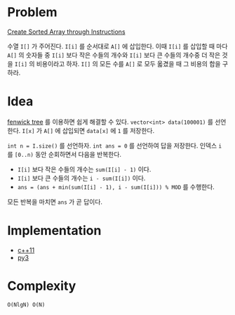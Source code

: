 # Problem

[Create Sorted Array through Instructions](https://leetcode.com/problems/create-sorted-array-through-instructions/)

수열 `I[]` 가 주어진다. `I[i]` 를 순서대로 `A[]` 에 삽입한다.  이때
`I[i]` 를 삽입할 때 마다 `A[]` 의 숫자들 중 `I[i]` 보다 작은 수들의
개수와 `I[i]` 보다 큰 수들의 개수중 더 작은 것을 `I[i]` 의 비용이라고
하자. `I[]` 의 모든 수를 `A[]` 로 모두 옯겼을 때 그 비용의 합을
구하라.

# Idea

[fenwick tree](/fundamentals/tree/fenwick/README.md) 를 이용하면 쉽게 해결할 수 있다. `vector<int> data(100001)` 를 선언한다. `I[x]` 가 `A[]` 에 삽입되면 `data[x]` 에 `1` 를 저장한다.

`int n = I.size()` 를 선언하자. `int ans = 0` 를 선언하여 답을 저장한다. 인덱스 `i` 를 `[0..n)` 동안 순회하면서 다음을 반복한다.

* `I[i]` 보다 작은 수들의 개수는 `sum(I[i] - 1)` 이다.
* `I[i]` 보다 큰 수들의 개수는 `i - sum(I[i])` 이다.
* `ans = (ans + min(sum(I[i] - 1), i - sum(I[i])) % MOD` 를 수행한다.

모든 반복을 마치면 `ans` 가 곧 답이다.

# Implementation

* [c++11](a.cpp)
* [py3](a.py)

# Complexity

```
O(NlgN) O(N)
```
